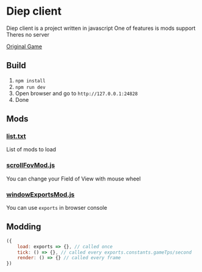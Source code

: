 # Diep client

Diep client is a project written in javascript
One of features is mods support
Theres no server

[Original Game](https://diep.io/)

## Build
1. `npm install`
2. `npm run dev`
3. Open browser and go to `http://127.0.0.1:24828`
4. Done

## Mods
### [list.txt](https://github.com/GDenisC/diep-client/blob/main/public/mods/list.txt)
List of mods to load
### [scrollFovMod.js](https://github.com/GDenisC/diep-client/blob/main/public/mods/scrollFovMod.js)
You can change your Field of View with mouse wheel
### [windowExportsMod.js](https://github.com/GDenisC/diep-client/blob/main/public/mods/windowExportsMod.js)
You can use `exports` in browser console

## Modding
```js
({
    load: exports => {}, // called once
    tick: () => {}, // called every exports.constants.gameTps/second
    render: () => {} // called every frame
})
```